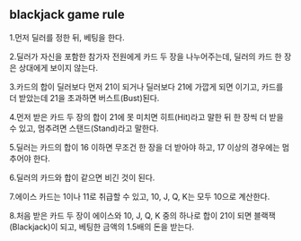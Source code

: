 ## blackjack game rule
1.먼저 딜러를 정한 뒤, 베팅을 한다.

2.딜러가 자신을 포함한 참가자 전원에게 카드 두 장을 나누어주는데, 딜러의 카드 한 장은 상대에게 보이지 않는다.

3.카드의 합이 딜러보다 먼저 21이 되거나 딜러보다 21에 가깝게 되면 이기고, 카드를 더 받았는데 21을 초과하면 버스트(Bust)된다.

4.먼저 받은 카드 두 장의 합이 21에 못 미치면 히트(Hit)라고 말한 뒤 한 장씩 더 받을 수 있고, 멈추려면 스탠드(Stand)라고 말한다.

5.딜러는 카드의 합이 16 이하면 무조건 한 장을 더 받아야 하고, 17 이상의 경우에는 멈추어야 한다.

6.딜러의 카드와 합이 같으면 비긴 것이 된다.

7.에이스 카드는 1이나 11로 취급할 수 있고, 10, J, Q, K는 모두 10으로 계산한다.

8.처음 받은 카드 두 장이 에이스와 10, J, Q, K 중의 하나로 합이 21이 되면 블랙잭(Blackjack)이 되고, 베팅한 금액의 1.5배의 돈을 받는다.
